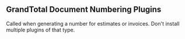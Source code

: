 ## GrandTotal Document Numbering Plugins

Called when generating a number for estimates or invoices.
Don't install multiple plugins of that type.

